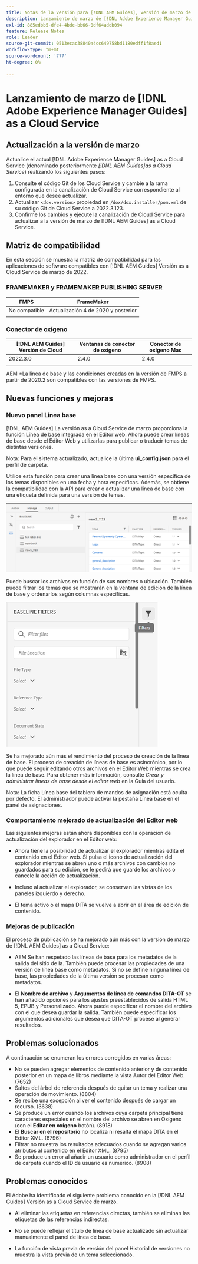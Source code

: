 ```yaml
---
title: Notas de la versión para [!DNL AEM Guides], versión de marzo de 2022
description: Lanzamiento de marzo de [!DNL Adobe Experience Manager Guides] as a Cloud Service
exl-id: 885edbb5-dfe4-4bdc-bb66-0df64addb094
feature: Release Notes
role: Leader
source-git-commit: 0513ecac38840a4cc649758bd1180edff1f8aed1
workflow-type: tm+mt
source-wordcount: '777'
ht-degree: 0%

---
```


# Lanzamiento de marzo de [!DNL Adobe Experience Manager Guides] as a Cloud Service

## Actualización a la versión de marzo

Actualice el actual [!DNL Adobe Experience Manager Guides] as a Cloud Service (denominado posteriormente *[!DNL AEM Guides]as a Cloud Service*) realizando los siguientes pasos:
1. Consulte el código Git de los Cloud Service y cambie a la rama configurada en la canalización de Cloud Service correspondiente al entorno que desee actualizar.
1. Actualizar `<dox.version>` propiedad en `/dox/dox.installer/pom.xml` de su código Git de Cloud Service a 2022.3.123.
1. Confirme los cambios y ejecute la canalización de Cloud Service para actualizar a la versión de marzo de [!DNL AEM Guides] as a Cloud Service.

## Matriz de compatibilidad

En esta sección se muestra la matriz de compatibilidad para las aplicaciones de software compatibles con [!DNL AEM Guides] Versión as a Cloud Service de marzo de 2022.

### FRAMEMAKER y FRAMEMAKER PUBLISHING SERVER

| FMPS | FrameMaker |
| --- | --- |
| No compatible | Actualización 4 de 2020 y posterior |
| | |


### Conector de oxígeno

| [!DNL AEM Guides] Versión de Cloud | Ventanas de conector de oxígeno | Conector de oxígeno Mac |
| --- | --- | --- |
| 2022.3.0 | 2.4.0 | 2.4.0 |
|  |  |  |

AEM *La línea de base y las condiciones creadas en la versión de FMPS a partir de 2020.2 son compatibles con las versiones de FMPS.

## Nuevas funciones y mejoras

### Nuevo panel Línea base

[!DNL AEM Guides] La versión as a Cloud Service de marzo proporciona la función Línea de base integrada en el Editor web. Ahora puede crear líneas de base desde el Editor Web y utilizarlas para publicar o traducir temas de distintas versiones.

Nota: Para el sistema actualizado, actualice la última **ui_config.json** para el perfil de carpeta.

Utilice esta función para crear una línea base con una versión específica de los temas disponibles en una fecha y hora específicas. Además, se obtiene la compatibilidad con la API para crear o actualizar una línea de base con una etiqueta definida para una versión de temas.

![pestaña administrar línea base](assets/baseline-manage.png)

Puede buscar los archivos en función de sus nombres o ubicación. También puede filtrar los temas que se mostrarán en la ventana de edición de la línea de base y ordenarlos según columnas específicas.

![pestaña administrar línea base](assets/baseline-filter.png)

Se ha mejorado aún más el rendimiento del proceso de creación de la línea de base. El proceso de creación de líneas de base es asincrónico, por lo que puede seguir editando otros archivos en el Editor Web mientras se crea la línea de base. Para obtener más información, consulte *Crear y administrar líneas de base desde el editor web* en la Guía del usuario.

Nota: La ficha Línea base del tablero de mandos de asignación está oculta por defecto. El administrador puede activar la pestaña Línea base en el panel de asignaciones.

### Comportamiento mejorado de actualización del Editor web

Las siguientes mejoras están ahora disponibles con la operación de actualización del explorador en el Editor web:

* Ahora tiene la posibilidad de actualizar el explorador mientras edita el contenido en el Editor web. Si pulsa el icono de actualización del explorador mientras se abren uno o más archivos con cambios no guardados para su edición, se le pedirá que guarde los archivos o cancele la acción de actualización.

* Incluso al actualizar el explorador, se conservan las vistas de los paneles izquierdo y derecho.

* El tema activo o el mapa DITA se vuelve a abrir en el área de edición de contenido.

### Mejoras de publicación

El proceso de publicación se ha mejorado aún más con la versión de marzo de [!DNL AEM Guides] as a Cloud Service:

* AEM Se han respetado las líneas de base para los metadatos de la salida del sitio de la. También puede procesar las propiedades de una versión de línea base como metadatos. Si no se define ninguna línea de base, las propiedades de la última versión se procesan como metadatos.

* El **Nombre de archivo** y **Argumentos de línea de comandos DITA-OT** se han añadido opciones para los ajustes preestablecidos de salida HTML 5, EPUB y Personalizado. Ahora puede especificar el nombre del archivo con el que desea guardar la salida. También puede especificar los argumentos adicionales que desea que DITA-OT procese al generar resultados.

## Problemas solucionados

A continuación se enumeran los errores corregidos en varias áreas:

* No se pueden agregar elementos de contenido anterior y de contenido posterior en un mapa de libros mediante la vista Autor del Editor Web. (7652)
* Saltos del árbol de referencia después de quitar un tema y realizar una operación de movimiento. (8804)
* Se recibe una excepción al ver el contenido después de cargar un recurso. (3638)
* Se produce un error cuando los archivos cuya carpeta principal tiene caracteres especiales en el nombre del archivo se abren en Oxígeno (con el **Editar en oxígeno** botón). (8918)
* El **Buscar en el repositorio** no localiza ni resalta el mapa DITA en el Editor XML. (8796)
* Filtrar no muestra los resultados adecuados cuando se agregan varios atributos al contenido en el Editor XML. (8795)
* Se produce un error al añadir un usuario como administrador en el perfil de carpeta cuando el ID de usuario es numérico. (8908)

## Problemas conocidos

El Adobe ha identificado el siguiente problema conocido en la [!DNL AEM Guides] Versión as a Cloud Service de marzo.

* Al eliminar las etiquetas en referencias directas, también se eliminan las etiquetas de las referencias indirectas.

* No se puede reflejar el título de línea de base actualizado sin actualizar manualmente el panel de línea de base.

* La función de vista previa de versión del panel Historial de versiones no muestra la vista previa de un tema seleccionado.
